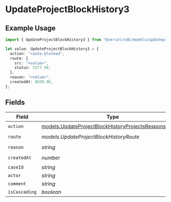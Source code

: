 # UpdateProjectBlockHistory3

## Example Usage

```typescript
import { UpdateProjectBlockHistory3 } from "@vercel/sdk/models/updateprojectop.js";

let value: UpdateProjectBlockHistory3 = {
  action: "route-blocked",
  route: {
    src: "<value>",
    status: 5377.98,
  },
  reason: "<value>",
  createdAt: 8650.96,
};
```

## Fields

| Field                                                                                                                  | Type                                                                                                                   | Required                                                                                                               | Description                                                                                                            |
| ---------------------------------------------------------------------------------------------------------------------- | ---------------------------------------------------------------------------------------------------------------------- | ---------------------------------------------------------------------------------------------------------------------- | ---------------------------------------------------------------------------------------------------------------------- |
| `action`                                                                                                               | [models.UpdateProjectBlockHistoryProjectsResponseAction](../models/updateprojectblockhistoryprojectsresponseaction.md) | :heavy_check_mark:                                                                                                     | N/A                                                                                                                    |
| `route`                                                                                                                | *models.UpdateProjectBlockHistoryRoute*                                                                                | :heavy_check_mark:                                                                                                     | N/A                                                                                                                    |
| `reason`                                                                                                               | *string*                                                                                                               | :heavy_check_mark:                                                                                                     | N/A                                                                                                                    |
| `createdAt`                                                                                                            | *number*                                                                                                               | :heavy_check_mark:                                                                                                     | N/A                                                                                                                    |
| `caseId`                                                                                                               | *string*                                                                                                               | :heavy_minus_sign:                                                                                                     | N/A                                                                                                                    |
| `actor`                                                                                                                | *string*                                                                                                               | :heavy_minus_sign:                                                                                                     | N/A                                                                                                                    |
| `comment`                                                                                                              | *string*                                                                                                               | :heavy_minus_sign:                                                                                                     | N/A                                                                                                                    |
| `isCascading`                                                                                                          | *boolean*                                                                                                              | :heavy_minus_sign:                                                                                                     | N/A                                                                                                                    |